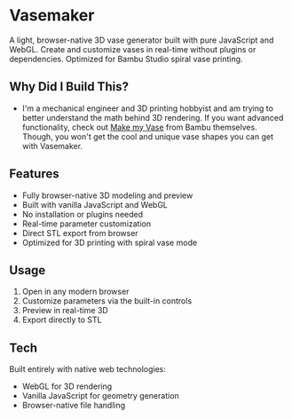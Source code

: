 # Vasemaker

A light, browser-native 3D vase generator built with pure JavaScript and WebGL. Create and customize vases in real-time without plugins or dependencies. Optimized for Bambu Studio spiral vase printing.

## Why Did I Build This?

- I'm a mechanical engineer and 3D printing hobbyist and am trying to better understand the math behind 3D rendering. If you want advanced functionality, check out [Make my Vase](https://makerworld.com/en/makerlab/makeMyVase) from Bambu themselves. Though, you won't get the cool and unique vase shapes you can get with Vasemaker.

## Features
- Fully browser-native 3D modeling and preview
- Built with vanilla JavaScript and WebGL
- No installation or plugins needed
- Real-time parameter customization
- Direct STL export from browser
- Optimized for 3D printing with spiral vase mode

## Usage
1. Open in any modern browser 
2. Customize parameters via the built-in controls
3. Preview in real-time 3D
4. Export directly to STL

## Tech
Built entirely with native web technologies:
- WebGL for 3D rendering
- Vanilla JavaScript for geometry generation
- Browser-native file handling
